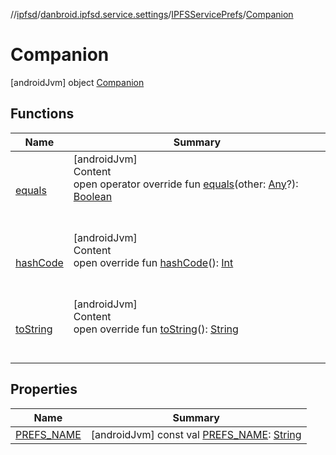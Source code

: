//[ipfsd](../../../index.md)/[danbroid.ipfsd.service.settings](../../index.md)/[IPFSServicePrefs](../index.md)/[Companion](index.md)



# Companion  
 [androidJvm] object [Companion](index.md)   


## Functions  
  
|  Name|  Summary| 
|---|---|
| [equals](../../-settings-activity/-companion/index.md#kotlin/Any/equals/#kotlin.Any?/PointingToDeclaration/)| [androidJvm]  <br>Content  <br>open operator override fun [equals](../../-settings-activity/-companion/index.md#kotlin/Any/equals/#kotlin.Any?/PointingToDeclaration/)(other: [Any](https://kotlinlang.org/api/latest/jvm/stdlib/kotlin/-any/index.html)?): [Boolean](https://kotlinlang.org/api/latest/jvm/stdlib/kotlin/-boolean/index.html)  <br><br><br>
| [hashCode](../../-settings-activity/-companion/index.md#kotlin/Any/hashCode/#/PointingToDeclaration/)| [androidJvm]  <br>Content  <br>open override fun [hashCode](../../-settings-activity/-companion/index.md#kotlin/Any/hashCode/#/PointingToDeclaration/)(): [Int](https://kotlinlang.org/api/latest/jvm/stdlib/kotlin/-int/index.html)  <br><br><br>
| [toString](../../-settings-activity/-companion/index.md#kotlin/Any/toString/#/PointingToDeclaration/)| [androidJvm]  <br>Content  <br>open override fun [toString](../../-settings-activity/-companion/index.md#kotlin/Any/toString/#/PointingToDeclaration/)(): [String](https://kotlinlang.org/api/latest/jvm/stdlib/kotlin/-string/index.html)  <br><br><br>


## Properties  
  
|  Name|  Summary| 
|---|---|
| [PREFS_NAME](index.md#danbroid.ipfsd.service.settings/IPFSServicePrefs.Companion/PREFS_NAME/#/PointingToDeclaration/)|  [androidJvm] const val [PREFS_NAME](index.md#danbroid.ipfsd.service.settings/IPFSServicePrefs.Companion/PREFS_NAME/#/PointingToDeclaration/): [String](https://kotlinlang.org/api/latest/jvm/stdlib/kotlin/-string/index.html)   <br>

